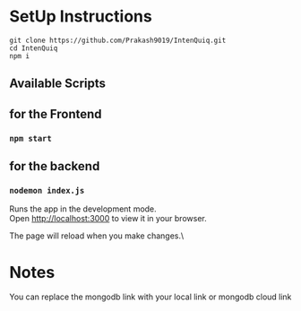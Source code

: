 # SetUp Instructions

```
git clone https://github.com/Prakash9019/IntenQuiq.git
cd IntenQuiq 
npm i
```
## Available Scripts
## for the Frontend
### `npm start` 
## for the backend
### `nodemon index.js` 

Runs the app in the development mode.\
Open [http://localhost:3000](http://localhost:3000) to view it in your browser.

The page will reload when you make changes.\

# Notes

You can replace the mongodb link with your local link or mongodb cloud link
